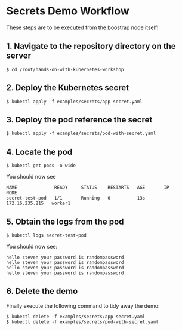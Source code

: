 # Secrets Demo Workflow

These steps are to be executed from the boostrap node itself!

## 1. Navigate to the repository directory on the server

```
$ cd /root/hands-on-with-kubernetes-workshop
```

## 2. Deploy the Kubernetes secret

```
$ kubectl apply -f examples/secrets/app-secret.yaml
```

## 3. Deploy the pod reference the secret

```
$ kubectl apply -f examples/secrets/pod-with-secret.yaml
```

## 4. Locate the pod

```
$ kubectl get pods -o wide
```

You should now see

```
NAME              READY     STATUS    RESTARTS   AGE       IP               NODE
secret-test-pod   1/1       Running   0          13s       172.16.235.215   worker1
```

## 5. Obtain the logs from the pod

```
$ kubectl logs secret-test-pod
```

You should now see:

```
hello steven your password is randompassword
hello steven your password is randompassword
hello steven your password is randompassword
hello steven your password is randompassword
```

## 6. Delete the demo

Finally execute the following command to tidy away the demo:

```
$ kubectl delete -f examples/secrets/app-secret.yaml
$ kubectl delete -f examples/secrets/pod-with-secret.yaml
```